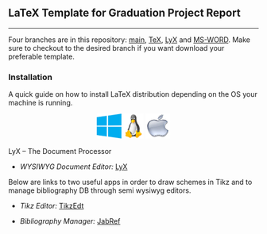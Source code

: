 ## LaTeX Template for Graduation Project Report 

* * *

Four branches are in this repository: [main](https://github.com/a-mhamdi/graduation-report/), [TeX](https://github.com/a-mhamdi/graduation-report/tree/TeX), [LyX](https://github.com/a-mhamdi/graduation-report/tree/LyX) and [MS-WORD](https://github.com/a-mhamdi/graduation-report/tree/MS-WORD). Make sure to checkout to the desired branch if you want download your preferable template.

### Installation

A quick guide on how to install LaTeX distribution depending on the OS your machine is running.

<center>

[<img src = "imgs-ReadMe/Win.png" alt = "On how to install proTeXt" width="50" height="50">](https://www.tug.org/protext/)				[<img src = "imgs-ReadMe/Linux.jpeg" alt = "On how to install TeX Live" width="40" height="50">](https://www.tug.org/texlive/)				[<img src = "imgs-ReadMe/Mac.jpeg" alt = "On how to install Mac TeX" width="50" height="50">](https://www.tug.org/mactex/)

</center>

LyX – The Document Processor

-   _WYSIWYG Document Editor:_ [LyX](http://www.lyx.org/ "Link to LyX")

Below are links to two useful apps in order to draw schemes in Tikz and to manage bibliography DB through semi wysiwyg editors.

-   _Tikz Editor:_ [TikzEdt](http://www.tikzedt.org/ "Link to TikzEdt")

-   _Bibliography Manager:_ [JabRef](http://www.jabref.org/ "Link to JabRef")
